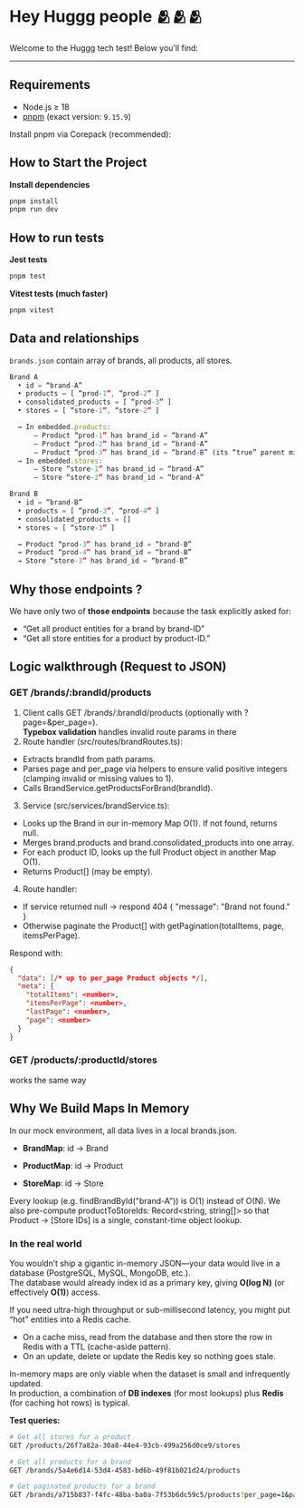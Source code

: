 # Hey Huggg people 🫂🫂🫂

Welcome to the Huggg tech test! Below you’ll find:

---

## Requirements

- Node.js ≥ 18
- [pnpm](https://pnpm.io) (exact version: `9.15.9`)

Install pnpm via Corepack (recommended):

## How to Start the Project

**Install dependencies**

```bash
pnpm install
pnpm run dev
```

## How to run tests

**Jest tests**

```bash
pnpm test
```

**Vitest tests (much faster)**

```bash
pnpm vitest
```

## Data and relationships

`brands.json` contain array of brands, all products, all stores.

```ts
Brand A
  • id = “brand-A”
  • products = [ “prod-1”, “prod-2” ]
  • consolidated_products = [ “prod-3” ]
  • stores = [ “store-1”, “store-2” ]

  → In embedded.products:
      – Product “prod-1” has brand_id = “brand-A”
      – Product “prod-2” has brand_id = “brand-A”
      – Product “prod-3” has brand_id = “brand-B” (its “true” parent might be Brand B, but Brand A also lists it in its consolidated_products)
  → In embedded.stores:
      – Store “store-1” has brand_id = “brand-A”
      – Store “store-2” has brand_id = “brand-A”

Brand B
  • id = “brand-B”
  • products = [ “prod-3”, “prod-4” ]
  • consolidated_products = []
  • stores = [ “store-3” ]

  → Product “prod-3” has brand_id = “brand-B”
  → Product “prod-4” has brand_id = “brand-B”
  → Store “store-3” has brand_id = “brand-B”
```

## Why those endpoints ?

We have only two of **those endpoints** because the task explicitly asked for:

- “Get all product entities for a brand by brand-ID”
- “Get all store entities for a product by product-ID.”

## Logic walkthrough (Request to JSON)

### GET /brands/:brandId/products

1. Client calls GET /brands/:brandId/products (optionally with ?page=&per_page=).  
   **Typebox validation** handles invalid route params in there
2. Route handler (src/routes/brandRoutes.ts):

- Extracts brandId from path params.
- Parses page and per_page via helpers to ensure valid positive integers (clamping invalid or missing values to 1).
- Calls BrandService.getProductsForBrand(brandId).

3. Service (src/services/brandService.ts):

- Looks up the Brand in our in-memory Map O(1). If not found, returns null.
- Merges brand.products and brand.consolidated_products into one array.
- For each product ID, looks up the full Product object in another Map O(1).
- Returns Product[] (may be empty).

4. Route handler:

- If service returned null → respond 404 { "message": "Brand not found." }
- Otherwise paginate the Product[] with getPagination(totalItems, page, itemsPerPage).

Respond with:

```json
{
  "data": [/* up to per_page Product objects */],
  "meta": {
    "totalItems": <number>,
    "itemsPerPage": <number>,
    "lastPage": <number>,
    "page": <number>
  }
}
```

### GET /products/:productId/stores

works the same way

## Why We Build Maps In Memory

In our mock environment, all data lives in a local brands.json.

- **BrandMap**: id → Brand

- **ProductMap**: id → Product

- **StoreMap**: id → Store

Every lookup (e.g. findBrandById("brand-A")) is O(1) instead of O(N).
We also pre-compute productToStoreIds: Record<string, string[]> so that Product → [Store IDs] is a single, constant-time object lookup.

### In the real world

You wouldn’t ship a gigantic in-memory JSON—your data would live in a database (PostgreSQL, MySQL, MongoDB, etc.).  
The database would already index id as a primary key, giving **O(log N)** (or effectively **O(1)**) access.

If you need ultra-high throughput or sub-millisecond latency, you might put “hot” entities into a Redis cache.

- On a cache miss, read from the database and then store the row in Redis with a TTL (cache-aside pattern).
- On an update, delete or update the Redis key so nothing goes stale.

In-memory maps are only viable when the dataset is small and infrequently updated.  
In production, a combination of **DB indexes** (for most lookups) plus **Redis** (for caching hot rows) is typical.

**Test queries:**

```bash
# Get all stores for a product
GET /products/26f7a82a-30a8-44e4-93cb-499a256d0ce9/stores

# Get all products for a brand
GET /brands/5a4e6d14-53d4-4583-bd6b-49f81b021d24/products

# Get paginated products for a brand
GET /brands/a715b837-f4fc-48ba-ba0a-7f53b6dc59c5/products?per_page=1&page=1
```

